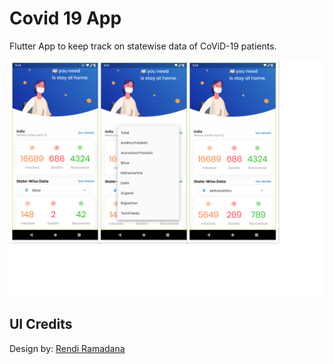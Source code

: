 # Covid 19 App

Flutter App to keep track on statewise data of CoViD-19 patients.

<img src="https://raw.githubusercontent.com/amartyaa/CovidIndiaApp/master/assets/images/collage.png" >

## UI Credits
Design by:  [Rendi Ramadana](https://www.uplabs.com/posts/coronavirus-information-concept)

